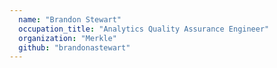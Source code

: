 ```yaml
---
  name: "Brandon Stewart"
  occupation_title: "Analytics Quality Assurance Engineer"
  organization: "Merkle"
  github: "brandonastewart"
---
```

